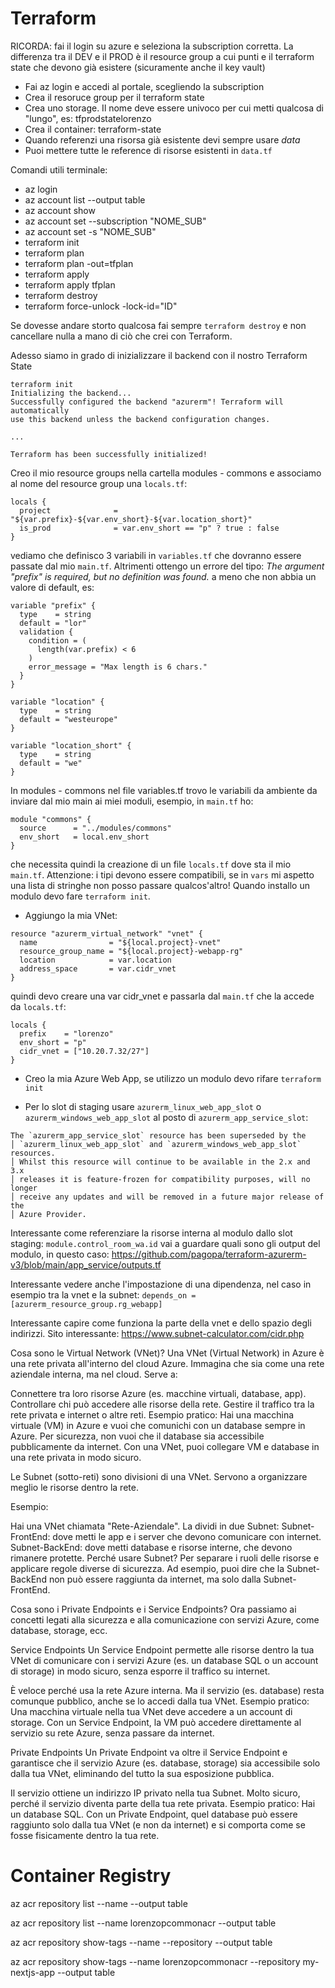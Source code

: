 # Terraform

RICORDA: fai il login su azure e seleziona la subscription corretta. La differenza tra il DEV e il PROD è il resource group a cui punti e il terraform state che devono già esistere (sicuramente anche il key vault)

- Fai az login e accedi al portale, scegliendo la subscription
- Crea il resoruce group per il terraform state
- Crea uno storage. Il nome deve essere univoco per cui metti qualcosa di "lungo", es: tfprodstatelorenzo
- Crea il container: terraform-state
- Quando referenzi una risorsa già esistente devi sempre usare _data_
- Puoi mettere tutte le reference di risorse esistenti in `data.tf`

Comandi utili terminale:

- az login
- az account list --output table
- az account show
- az account set --subscription "NOME_SUB"
- az account set -s "NOME_SUB"
- terraform init
- terraform plan
- terraform plan -out=tfplan
- terraform apply
- terraform apply tfplan
- terraform destroy
- terraform force-unlock -lock-id="ID"

Se dovesse andare storto qualcosa fai sempre `terraform destroy` e non cancellare nulla a mano di ciò che crei con Terraform.

Adesso siamo in grado di inizializzare il backend con il nostro Terraform State

```
terraform init
Initializing the backend...
Successfully configured the backend "azurerm"! Terraform will automatically
use this backend unless the backend configuration changes.

...

Terraform has been successfully initialized!
```

Creo il mio resource groups nella cartella modules - commons e associamo al nome del resource group una `locals.tf`:

```
locals {
  project              = "${var.prefix}-${var.env_short}-${var.location_short}"
  is_prod              = var.env_short == "p" ? true : false
}
```

vediamo che definisco 3 variabili in `variables.tf` che dovranno essere passate dal mio `main.tf`. Altrimenti ottengo un errore del tipo: _The argument "prefix" is required, but no definition was found._ a meno che non abbia un valore di default, es:

```
variable "prefix" {
  type    = string
  default = "lor"
  validation {
    condition = (
      length(var.prefix) < 6
    )
    error_message = "Max length is 6 chars."
  }
}

variable "location" {
  type    = string
  default = "westeurope"
}

variable "location_short" {
  type    = string
  default = "we"
}
```

In modules - commons nel file variables.tf trovo le variabili da ambiente da inviare dal mio main ai miei moduli, esempio, in `main.tf` ho:

```
module "commons" {
  source      = "../modules/commons"
  env_short   = local.env_short
}
```

che necessita quindi la creazione di un file `locals.tf` dove sta il mio `main.tf`. Attenzione: i tipi devono essere compatibili, se in `vars` mi aspetto una lista di stringhe non posso passare qualcos'altro!
Quando installo un modulo devo fare `terraform init`.

- Aggiungo la mia VNet:

```
resource "azurerm_virtual_network" "vnet" {
  name                = "${local.project}-vnet"
  resource_group_name = "${local.project}-webapp-rg"
  location            = var.location
  address_space       = var.cidr_vnet
}
```

quindi devo creare una var cidr_vnet e passarla dal `main.tf` che la accede da `locals.tf`:

```
locals {
  prefix    = "lorenzo"
  env_short = "p"
  cidr_vnet = ["10.20.7.32/27"]
}
```

- Creo la mia Azure Web App, se utilizzo un modulo devo rifare `terraform init`

- Per lo slot di staging usare `azurerm_linux_web_app_slot` o `azurerm_windows_web_app_slot` al posto di `azurerm_app_service_slot`:

```
The `azurerm_app_service_slot` resource has been superseded by the
│ `azurerm_linux_web_app_slot` and `azurerm_windows_web_app_slot` resources.
│ Whilst this resource will continue to be available in the 2.x and 3.x
│ releases it is feature-frozen for compatibility purposes, will no longer
│ receive any updates and will be removed in a future major release of the
│ Azure Provider.
```

Interessante come referenziare la risorse interna al modulo dallo slot staging: `module.control_room_wa.id`
vai a guardare quali sono gli output del modulo, in questo caso: https://github.com/pagopa/terraform-azurerm-v3/blob/main/app_service/outputs.tf

Interessante vedere anche l'impostazione di una dipendenza, nel caso in esempio tra la vnet e la subnet: `depends_on = [azurerm_resource_group.rg_webapp]`

Interessante capire come funziona la parte della vnet e dello spazio degli indirizzi.
Sito interessante: https://www.subnet-calculator.com/cidr.php

Cosa sono le Virtual Network (VNet)?
Una VNet (Virtual Network) in Azure è una rete privata all'interno del cloud Azure. Immagina che sia come una rete aziendale interna, ma nel cloud. Serve a:

Connettere tra loro risorse Azure (es. macchine virtuali, database, app).
Controllare chi può accedere alle risorse della rete.
Gestire il traffico tra la rete privata e internet o altre reti.
Esempio pratico:
Hai una macchina virtuale (VM) in Azure e vuoi che comunichi con un database sempre in Azure. Per sicurezza, non vuoi che il database sia accessibile pubblicamente da internet. Con una VNet, puoi collegare VM e database in una rete privata in modo sicuro.

Le Subnet (sotto-reti) sono divisioni di una VNet. Servono a organizzare meglio le risorse dentro la rete.

Esempio:

Hai una VNet chiamata "Rete-Aziendale".
La dividi in due Subnet:
Subnet-FrontEnd: dove metti le app e i server che devono comunicare con internet.
Subnet-BackEnd: dove metti database e risorse interne, che devono rimanere protette.
Perché usare Subnet?
Per separare i ruoli delle risorse e applicare regole diverse di sicurezza. Ad esempio, puoi dire che la Subnet-BackEnd non può essere raggiunta da internet, ma solo dalla Subnet-FrontEnd.

Cosa sono i Private Endpoints e i Service Endpoints?
Ora passiamo ai concetti legati alla sicurezza e alla comunicazione con servizi Azure, come database, storage, ecc.

Service Endpoints
Un Service Endpoint permette alle risorse dentro la tua VNet di comunicare con i servizi Azure (es. un database SQL o un account di storage) in modo sicuro, senza esporre il traffico su internet.

È veloce perché usa la rete Azure interna.
Ma il servizio (es. database) resta comunque pubblico, anche se lo accedi dalla tua VNet.
Esempio pratico:
Una macchina virtuale nella tua VNet deve accedere a un account di storage. Con un Service Endpoint, la VM può accedere direttamente al servizio su rete Azure, senza passare da internet.

Private Endpoints
Un Private Endpoint va oltre il Service Endpoint e garantisce che il servizio Azure (es. database, storage) sia accessibile solo dalla tua VNet, eliminando del tutto la sua esposizione pubblica.

Il servizio ottiene un indirizzo IP privato nella tua Subnet.
Molto sicuro, perché il servizio diventa parte della tua rete privata.
Esempio pratico:
Hai un database SQL. Con un Private Endpoint, quel database può essere raggiunto solo dalla tua VNet (e non da internet) e si comporta come se fosse fisicamente dentro la tua rete.

# Container Registry

az acr repository list --name <registry-name> --output table

az acr repository list --name lorenzopcommonacr --output table

az acr repository show-tags --name <registry-name> --repository <hello-world> --output table

az acr repository show-tags --name lorenzopcommonacr --repository my-nextjs-app --output table
